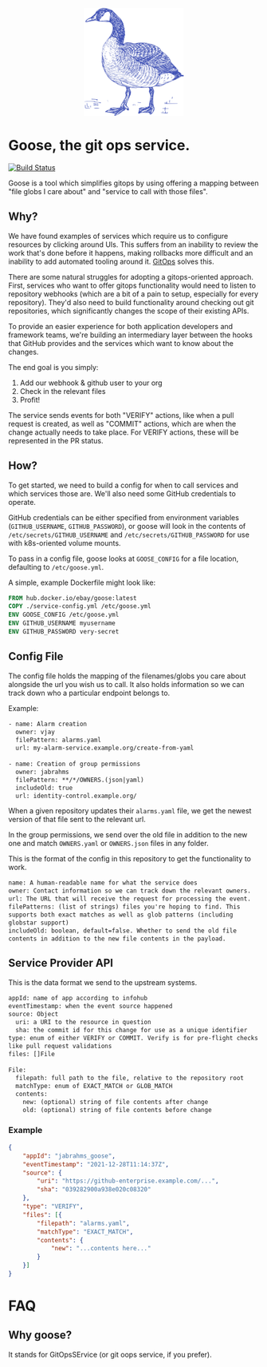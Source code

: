 <p align="center">
  <img src="./goose.png" width="200" />
</p>

# Goose, the git ops service.

[![Build Status](https://app.travis-ci.com/eBay/goose.svg?token=z1Gk7JJrpVngapauqquH&branch=main)](https://app.travis-ci.com/eBay/goose)

Goose is a tool which simplifies gitops by using offering a mapping between
"file globs I care about" and "service to call with those files".

## Why?
We have found examples of services which require us to configure resources by
clicking around UIs. This suffers from an inability to review the work that's
done before it happens, making rollbacks more difficult and an inability to add
automated tooling around it. [GitOps](https://about.gitlab.com/topics/gitops/)
solves this.

There are some natural struggles for adopting a gitops-oriented approach. First,
services who want to offer gitops functionality would need to listen to
repository webhooks (which are a bit of a pain to setup, especially for every
repository). They'd also need to build functionality around checking out git
repositories, which significantly changes the scope of their existing APIs.

To provide an easier experience for both application developers and framework
teams, we're building an intermediary layer between the hooks that GitHub
provides and the services which want to know about the changes.

The end goal is you simply:
1. Add our webhook & github user to your org
2. Check in the relevant files
3. Profit!

The service sends events for both "VERIFY" actions, like when a pull request is
created, as well as "COMMIT" actions, which are when the change actually needs
to take place. For VERIFY actions, these will be represented in the PR status.

## How?

To get started, we need to build a config for when to call services and which
services those are. We'll also need some GitHub credentials to operate.

GitHub credentials can be either specified from environment variables
(`GITHUB_USERNAME`, `GITHUB_PASSWORD`), or goose will look in the contents of
`/etc/secrets/GITHUB_USERNAME` and `/etc/secrets/GITHUB_PASSWORD` for use with
k8s-oriented volume mounts.

To pass in a config file, goose looks at `GOOSE_CONFIG` for a file location,
defaulting to `/etc/goose.yml`.

A simple, example Dockerfile might look like:

```dockerfile
FROM hub.docker.io/ebay/goose:latest
COPY ./service-config.yml /etc/goose.yml
ENV GOOSE_CONFIG /etc/goose.yml
ENV GITHUB_USERNAME myusername
ENV GITHUB_PASSWORD very-secret
```

## Config File

The config file holds the mapping of the filenames/globs you care about
alongside the url you wish us to call. It also holds information so we can track
down who a particular endpoint belongs to.

Example:

```
- name: Alarm creation
  owner: vjay
  filePattern: alarms.yaml
  url: my-alarm-service.example.org/create-from-yaml

- name: Creation of group permissions
  owner: jabrahms
  filePattern: **/*/OWNERS.(json|yaml)
  includeOld: true
  url: identity-control.example.org/
```

When a given repository updates their `alarms.yaml` file, we get the newest
version of that file sent to the relevant url.

In the group permissions, we send over the old file in addition to the new one
and match `OWNERS.yaml` or `OWNERS.json` files in any folder.

This is the format of the config in this repository to get the functionality to
work.

```
name: A human-readable name for what the service does
owner: Contact information so we can track down the relevant owners.
url: The URL that will receive the request for processing the event.
filePatterns: (list of strings) files you're hoping to find. This supports both exact matches as well as glob patterns (including globstar support)
includeOld: boolean, default=false. Whether to send the old file contents in addition to the new file contents in the payload.
```

## Service Provider API

This is the data format we send to the upstream systems.

```
appId: name of app according to infohub
eventTimestamp: when the event source happened
source: Object
  uri: a URI to the resource in question
  sha: the commit id for this change for use as a unique identifier
type: enum of either VERIFY or COMMIT. Verify is for pre-flight checks like pull request validations
files: []File

File:
  filepath: full path to the file, relative to the repository root
  matchType: enum of EXACT_MATCH or GLOB_MATCH
  contents:
    new: (optional) string of file contents after change
    old: (optional) string of file contents before change
```

### Example
```json
{
    "appId": "jabrahms_goose",
    "eventTimestamp": "2021-12-28T11:14:37Z",
    "source": {
        "uri": "https://github-enterprise.example.com/...",
        "sha": "039282900a938e020c08320"
    },
    "type": "VERIFY",
    "files": [{
        "filepath": "alarms.yaml",
        "matchType": "EXACT_MATCH",
        "contents": {
            "new": "...contents here..."
        }
    }]
}
```

# FAQ

## Why goose?

It stands for GitOpsSErvice (or git oops service, if you prefer).
